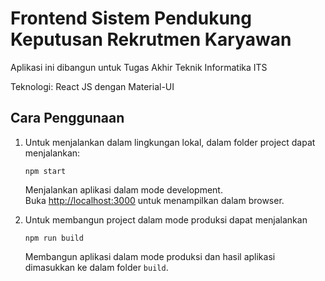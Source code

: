 # Frontend Sistem Pendukung Keputusan Rekrutmen Karyawan

Aplikasi ini dibangun untuk Tugas Akhir Teknik Informatika ITS

Teknologi: React JS dengan Material-UI

## Cara Penggunaan

1. Untuk menjalankan dalam lingkungan lokal, dalam folder project dapat menjalankan:

    `npm start`

    Menjalankan aplikasi dalam mode development.\
    Buka [http://localhost:3000](http://localhost:3000) untuk menampilkan dalam browser.

2. Untuk membangun project dalam mode produksi dapat menjalankan

    `npm run build`

    Membangun aplikasi dalam mode produksi dan hasil aplikasi \
    dimasukkan ke dalam folder `build`.
